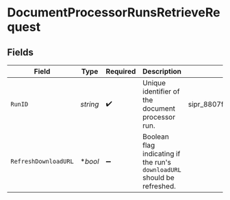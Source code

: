 # DocumentProcessorRunsRetrieveRequest


## Fields

| Field                                                                   | Type                                                                    | Required                                                                | Description                                                             | Example                                                                 |
| ----------------------------------------------------------------------- | ----------------------------------------------------------------------- | ----------------------------------------------------------------------- | ----------------------------------------------------------------------- | ----------------------------------------------------------------------- |
| `RunID`                                                                 | *string*                                                                | :heavy_check_mark:                                                      | Unique identifier of the document processor run.                        | sipr_8807f52854b84ed6a4b5b6ae9206d293                                   |
| `RefreshDownloadURL`                                                    | **bool*                                                                 | :heavy_minus_sign:                                                      | Boolean flag indicating if the run's `downloadURL` should be refreshed. |                                                                         |